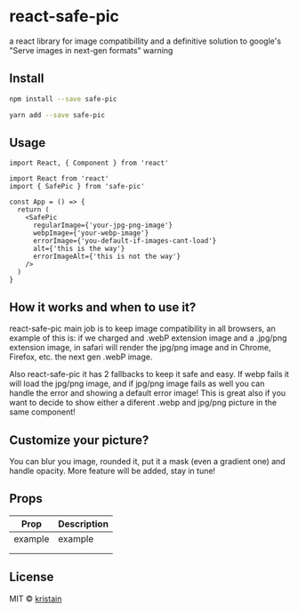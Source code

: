 # react-safe-pic

<p> a react library for image compatibillity and a definitive solution to google's "Serve images in next-gen formats" warning </p>

## Install

```bash
npm install --save safe-pic
```

```bash
yarn add --save safe-pic
```

## Usage

```tsx
import React, { Component } from 'react'

import React from 'react'
import { SafePic } from 'safe-pic'

const App = () => {
  return (
    <SafePic
      regularImage={'your-jpg-png-image'}
      webpImage={'your-webp-image'}
      errorImage={'you-default-if-images-cant-load'}
      alt={'this is the way'}
      errorImageAlt={'this is not the way'}
    />
  )
}
```

## How it works and when to use it?

<p>react-safe-pic main job is to keep image compatibility in all browsers, an example of this is: if we charged and .webP extension image and a .jpg/png extension image, in safari will render the jpg/png image and in Chrome, Firefox, etc. the next gen .webP image.</p>

<p>Also react-safe-pic it has 2 fallbacks to keep it safe and easy. If webp fails it will load the jpg/png image, and if jpg/png image fails as well you can handle the error and showing a default error image! This is great also if you want to decide to show either a diferent .webp and jpg/png picture in the same component! </p>

## Customize your picture?

<p>You can blur you image, rounded it, put it a mask (even a gradient one) and handle opacity. More feature will be added, stay in tune! </p>

## Props

| Prop    | Description |
| ------- | ----------- |
| example | example     |
|         |             |
|         |             |

## License

MIT © [kristain](https://github.com/kristain)
